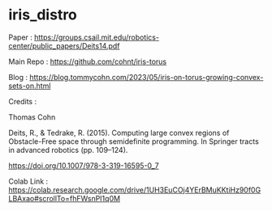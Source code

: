 # iris_distro

Paper : https://groups.csail.mit.edu/robotics-center/public_papers/Deits14.pdf

Main Repo : https://github.com/cohnt/iris-torus

Blog : https://blog.tommycohn.com/2023/05/iris-on-torus-growing-convex-sets-on.html

Credits : 

Thomas Cohn

Deits, R., & Tedrake, R. (2015). Computing large convex regions of Obstacle-Free space through semidefinite programming. In Springer tracts in advanced robotics (pp. 109–124). 

https://doi.org/10.1007/978-3-319-16595-0_7

Colab Link : https://colab.research.google.com/drive/1UH3EuCOj4YErBMuKKtiHz90f0GLBAxao#scrollTo=fhFWsnPI1q0M
